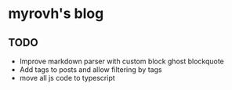 # myrovh's blog

## TODO

- Improve markdown parser with custom block ghost blockquote
- Add tags to posts and allow filtering by tags
- move all js code to typescript
